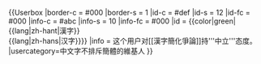 {{Userbox
  |border-c = #000
  |border-s = 1
  |id-c     = #def
  |id-s     = 12
  |id-fc    = #000
  |info-c   = #abc
  |info-s   = 10
  |info-fc  = #000
  |id       = {{color|green|{{lang|zh-hant|漢字}}<br>{{lang|zh-hans|汉字}}}}
  |info     = 这个用户对[[漢字簡化爭論]]持'''中立'''态度。
  |usercategory=中文字不排斥簡體的維基人
}}